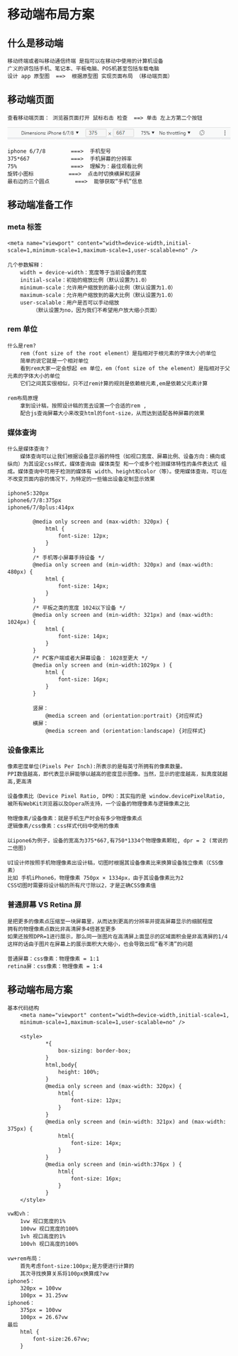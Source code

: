 # 移动端布局方案

## 什么是移动端

	移动终端或者叫移动通信终端 是指可以在移动中使用的计算机设备
	广义的讲包括手机、笔记本、平板电脑、POS机甚至包括车载电脑
	设计 app 原型图  ==>  根据原型图 实现页面布局 （移动端页面）

## 移动端页面

	查看移动端页面： 浏览器页面打开 鼠标右击 检查  ==> 单击 左上方第二个按钮
![移动端布局模拟器](images/移动端布局模拟器.png)

	iphone 6/7/8		===>  手机型号
	375*667    			===>  手机屏幕的分辨率
	75%					===>  理解为：最佳观看比例
	旋转小图标			===>  点击时切换横屏和竖屏
	最右边的三个圆点		===>  能够获取“手机”信息

## 移动端准备工作

### meta 标签

	<meta name="viewport" content="width=device-width,initial-scale=1,minimum-scale=1,maximum-scale=1,user-scalable=no" />
	
	几个参数解释：
		width = device-width：宽度等于当前设备的宽度
		initial-scale：初始的缩放比例（默认设置为1.0）
		minimum-scale：允许用户缩放到的最小比例（默认设置为1.0）
		maximum-scale：允许用户缩放到的最大比例（默认设置为1.0）
		user-scalable：用户是否可以手动缩放
			（默认设置为no，因为我们不希望用户放大缩小页面）

### rem 单位

	什么是rem?
		rem（font size of the root element）是指相对于根元素的字体大小的单位
		简单的说它就是一个相对单位
		看到rem大家一定会想起 em 单位，em（font size of the element）是指相对于父元素的字体大小的单位
		它们之间其实很相似，只不过rem计算的规则是依赖根元素,em是依赖父元素计算
	
	rem布局原理
		拿到设计稿，按照设计稿的宽去设置一个合适的rem ,
		配合js查询屏幕大小来改变html的font-size，从而达到适配各种屏幕的效果

### 媒体查询

	什么是媒体查询？
		媒体查询可以让我们根据设备显示器的特性（如视口宽度、屏幕比例、设备方向：横向或纵向）为其设定css样式，媒体查询由 媒体类型 和一个或多个检测媒体特性的条件表达式 组成。媒体查询中可用于检测的媒体有 width、height和color（等）。使用媒体查询，可以在不改变页面内容的情况下，为特定的一些输出设备定制显示效果
	
	iphone5:320px
	iphone6/7/8:375px
	iphone6/7/8plus:414px
	
			@media only screen and (max-width: 320px) {
				html {
					font-size: 12px;
				}
			}
			/* 手机等小屏幕手持设备 */
			@media only screen and (min-width: 320px) and (max-width: 480px) {
				html {
					font-size: 14px;
				}
			}
			/* 平板之类的宽度 1024以下设备 */
			@media only screen and (min-width: 321px) and (max-width: 1024px) {
				html {
					font-size: 14px;
				}
			}
			/* PC客户端或者大屏幕设备： 1028至更大 */
			@media only screen and (min-width:1029px ) {
				html {
					font-size: 16px;
				}
			}
	
			竖屏：
				@media screen and (orientation:portrait) {对应样式}
			横屏：
				@media screen and (orientation:landscape) {对应样式}

### 设备像素比

	像素密度单位(Pixels Per Inch):所表示的是每英寸所拥有的像素数量。
	PPI数值越高，即代表显示屏能够以越高的密度显示图像。当然，显示的密度越高，拟真度就越高,更高清
	
	设备像素比（Device Pixel Ratio, DPR）：其实指的是 window.devicePixelRatio,
	被所有WebKit浏览器以及Opera所支持，一个设备的物理像素与逻辑像素之比
	
	物理像素/设备像素：就是手机生产时会有多少物理像素点
	逻辑像素/css像素：css样式代码中使用的像素
	
	以ipone6为例子，设备的宽高为375*667,有750*1334个物理像素颗粒, dpr = 2 (常说的二倍图)
	
	UI设计师按照手机物理像素出设计稿，切图时根据其设备像素比来换算设备独立像素（CSS像素）
	比如 手机iPhone6，物理像素 750px × 1334px，由于其设备像素比为2
	CSS切图时需要将设计稿的所有尺寸除以2，才是正确CSS像素值

### 普通屏幕 VS Retina 屏

	是把更多的像素点压缩至一块屏幕里，从而达到更高的分辨率并提高屏幕显示的细腻程度
	拥有的物理像素点数比非高清屏多4倍甚至更多
	如果还按照DPR=1进行展示，那么同一张图片在高清屏上面显示的区域面积会是非高清屏的1/4
	这样的话由于图片在屏幕上的展示面积大大缩小，也会导致出现“看不清”的问题
	
	普通屏幕：css像素：物理像素 = 1:1
	retina屏：css像素：物理像素 = 1:4

## 移动端布局方案

```
基本代码结构
	<meta name="viewport" content="width=device-width,initial-scale=1,
	minimum-scale=1,maximum-scale=1,user-scalable=no" />
	
	<style>
			*{
				box-sizing: border-box;
			}
			html,body{
				height: 100%;
			}
			@media only screen and (max-width: 320px) {
				html{
					font-size: 12px;
				}
			}
			@media only screen and (min-width: 321px) and (max-width: 375px) {
				html{
					font-size: 14px;
				}
			}
			@media only screen and (min-width:376px ) {
				html{
					font-size: 16px;
				}
			}
	</style>
```



```
vw和vh：
	1vw 视口宽度的1%
	100vw 视口宽度的100%
	1vh 视口高度的1%
	100vh 视口高度的100%

vw+rem布局：
	首先考虑font-size:100px;是方便进行计算的
	其次寻找换算关系将100px换算成?vw
iphone5：
	320px = 100vw
	100px = 31.25vw
iphone6：
	375px = 100vw
	100px = 26.67vw
最后
	html {
		font-size:26.67vw;
	}
```

